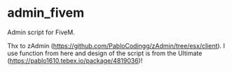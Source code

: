 # admin_fivem
Admin script for FiveM.

Thx to zAdmin (https://github.com/PabloCodingg/zAdmin/tree/esx/client). I use function from here and design of the script is from the Ultimate (https://pablo1610.tebex.io/package/4819036)!
